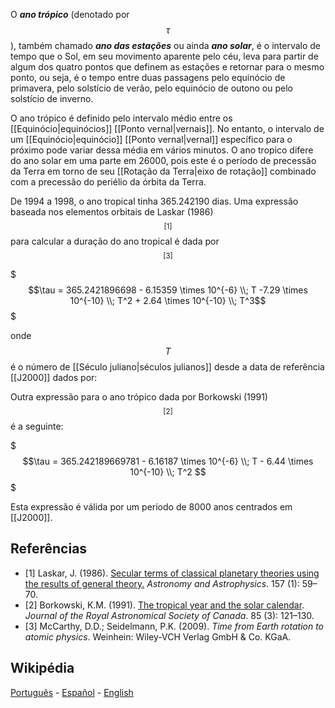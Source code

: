 O ***ano trópico*** (denotado por $$\tau$$), também chamado ***ano das estações*** ou ainda ***ano solar***, é o intervalo de tempo que o Sol, em seu movimento aparente pelo céu, leva para partir de algum dos quatro pontos que definem as estações e retornar para o mesmo ponto, ou seja, é o tempo entre duas passagens pelo equinócio de primavera, pelo solstício de verão, pelo equinócio de outono ou pelo solstício de inverno.

O ano trópico é definido pelo intervalo médio entre os [[Equinócio|equinócios]] [[Ponto vernal|vernais]]. No entanto, o intervalo de um [[Equinócio|equinócio]] [[Ponto vernal|vernal]] específico para o próximo pode variar dessa média em vários minutos. O ano tropico difere do ano solar em uma parte em 26000, pois este é o período de precessão da Terra em torno de seu [[Rotação da Terra|eixo de rotação]] combinado com a precessão do periélio da órbita da Terra.

De 1994 a 1998, o ano tropical tinha 365.242190 dias. Uma expressão baseada nos elementos orbitais de Laskar (1986)$$^{[1]}$$ para calcular a duração do ano tropical é dada por$$^{[3]}$$

$$$\tau = 365.2421896698 - 6.15359 \times 10^{-6} \\; T -7.29 \times 10^{-10} \\; T^2 + 2.64 \times 10^{-10} \\; T^3$$$

onde $$T$$ é o número de [[Século juliano|séculos julianos]] desde a data de referência [[J2000]] dados por:

Outra expressão para o ano trópico dada por Borkowski (1991)$$^{[2]}$$ é a seguinte:

$$$\tau = 365.242189669781 - 6.16187 \times 10^{-6} \\; T - 6.44 \times 10^{-10} \\; T^2 $$$

Esta expressão é válida por um período de 8000 anos centrados em [[J2000]].

## Referências

* [1] Laskar, J. (1986). [Secular terms of classical planetary theories using the results of general theory.](https://ui.adsabs.harvard.edu/abs/1986A&A...157...59L) *Astronomy and Astrophysics*. 157 (1): 59–70.
* [2] Borkowski, K.M. (1991). [The tropical year and the solar calendar](https://adsabs.harvard.edu/full/1991JRASC..85..121B). *Journal of the Royal Astronomical Society of Canada*. 85 (3): 121–130.
* [3] McCarthy, D.D.; Seidelmann, P.K. (2009). *Time from Earth rotation to atomic physics*. Weinhein: Wiley-VCH Verlag GmbH & Co. KGaA.

## Wikipédia
[Português](https://pt.wikipedia.org/wiki/Ano_tr%C3%B3pico) - [Español](https://es.wikipedia.org/wiki/A%C3%B1o_tropical) - [English](https://en.wikipedia.org/wiki/Tropical_year)